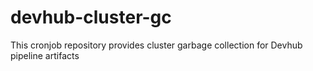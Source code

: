 # devhub-cluster-gc
This cronjob repository provides cluster garbage collection for Devhub pipeline artifacts
